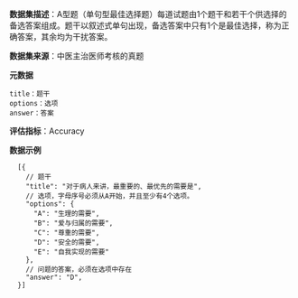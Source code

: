 **数据集描述**：A型题（单句型最佳选择题）每道试题由1个题干和若干个供选择的备选答案组成。题干以叙述式单句出现，备选答案中只有1个是最佳选择，称为正确答案，其余均为干扰答案。

**数据集来源**：中医主治医师考核的真题

**元数据**

```
title：题干
options：选项
answer：答案
```

**评估指标**：Accuracy

**数据示例**

```
  [{
    // 题干
    "title": "对于病人来讲，最重要的、最优先的需要是",
    // 选项，字母序号必须从A开始，并且至少有4个选项。
    "options": {
      "A": "生理的需要",
      "B": "爱与归属的需要",
      "C": "尊重的需要",
      "D": "安全的需要",
      "E": "自我实现的需要"
    },
    // 问题的答案，必须在选项中存在
    "answer": "D",
  }]
```

